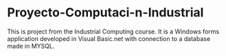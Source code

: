 # Proyecto-Computaci-n-Industrial
This is project from the Industrial Computing course.   It is  a Windows forms application developed in Visual Basic.net with connection to a database made in MYSQL.
